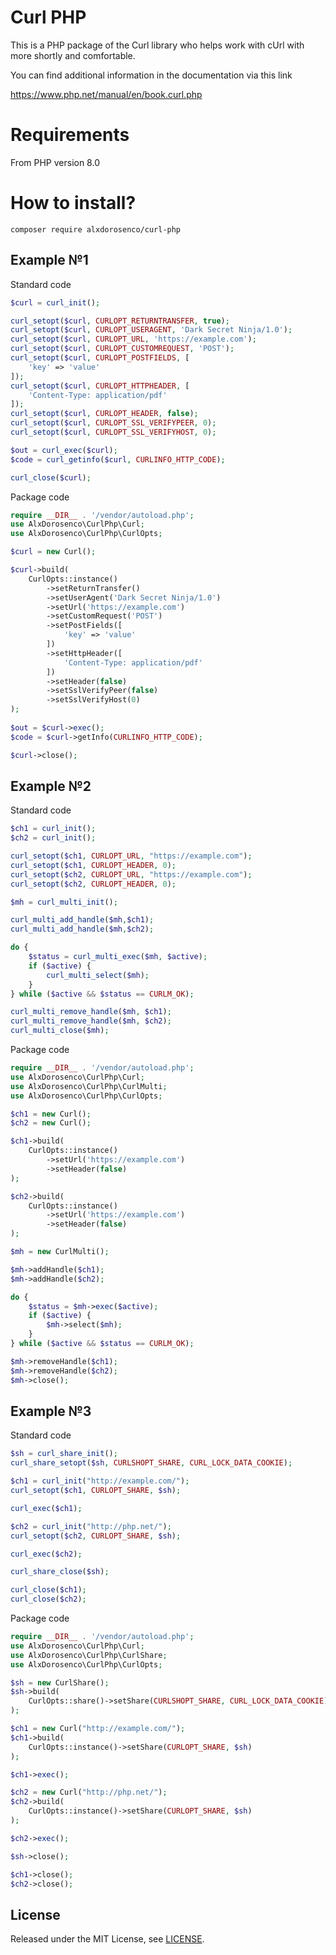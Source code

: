 # Curl PHP

This is a PHP package of the Curl library who helps work with cUrl with more shortly and comfortable.

You can find additional information in the documentation via this link

<a href="https://www.php.net/manual/en/book.curl.php">https://www.php.net/manual/en/book.curl.php </a>

# Requirements

From PHP version 8.0

# How to install?

```
composer require alxdorosenco/curl-php
```

## Example №1

Standard code

```php
$curl = curl_init();

curl_setopt($curl, CURLOPT_RETURNTRANSFER, true);
curl_setopt($curl, CURLOPT_USERAGENT, 'Dark Secret Ninja/1.0');
curl_setopt($curl, CURLOPT_URL, 'https://example.com');
curl_setopt($curl, CURLOPT_CUSTOMREQUEST, 'POST');
curl_setopt($curl, CURLOPT_POSTFIELDS, [
    'key' => 'value'
]);
curl_setopt($curl, CURLOPT_HTTPHEADER, [
    'Content-Type: application/pdf'
]);
curl_setopt($curl, CURLOPT_HEADER, false);
curl_setopt($curl, CURLOPT_SSL_VERIFYPEER, 0);
curl_setopt($curl, CURLOPT_SSL_VERIFYHOST, 0);

$out = curl_exec($curl);
$code = curl_getinfo($curl, CURLINFO_HTTP_CODE);

curl_close($curl);
```

Package code
```php
require __DIR__ . '/vendor/autoload.php';
use AlxDorosenco\CurlPhp\Curl;
use AlxDorosenco\CurlPhp\CurlOpts;

$curl = new Curl();

$curl->build(
    CurlOpts::instance()
        ->setReturnTransfer()
        ->setUserAgent('Dark Secret Ninja/1.0')
        ->setUrl('https://example.com')
        ->setCustomRequest('POST')
        ->setPostFields([
            'key' => 'value'
        ])
        ->setHttpHeader([
            'Content-Type: application/pdf'
        ])
        ->setHeader(false)
        ->setSslVerifyPeer(false)
        ->setSslVerifyHost(0)
);
        
$out = $curl->exec();
$code = $curl->getInfo(CURLINFO_HTTP_CODE);

$curl->close();
```

## Example №2

Standard code

```php
$ch1 = curl_init();
$ch2 = curl_init();

curl_setopt($ch1, CURLOPT_URL, "https://example.com");
curl_setopt($ch1, CURLOPT_HEADER, 0);
curl_setopt($ch2, CURLOPT_URL, "https://example.com");
curl_setopt($ch2, CURLOPT_HEADER, 0);

$mh = curl_multi_init();

curl_multi_add_handle($mh,$ch1);
curl_multi_add_handle($mh,$ch2);

do {
    $status = curl_multi_exec($mh, $active);
    if ($active) {
        curl_multi_select($mh);
    }
} while ($active && $status == CURLM_OK);

curl_multi_remove_handle($mh, $ch1);
curl_multi_remove_handle($mh, $ch2);
curl_multi_close($mh);
```

Package code
```php
require __DIR__ . '/vendor/autoload.php';
use AlxDorosenco\CurlPhp\Curl;
use AlxDorosenco\CurlPhp\CurlMulti;
use AlxDorosenco\CurlPhp\CurlOpts;

$ch1 = new Curl();
$ch2 = new Curl();

$ch1->build(
    CurlOpts::instance()
        ->setUrl('https://example.com')
        ->setHeader(false)
);

$ch2->build(
    CurlOpts::instance()
        ->setUrl('https://example.com')
        ->setHeader(false)
);

$mh = new CurlMulti();

$mh->addHandle($ch1);
$mh->addHandle($ch2);

do {
    $status = $mh->exec($active);
    if ($active) {
        $mh->select($mh);
    }
} while ($active && $status == CURLM_OK);

$mh->removeHandle($ch1);
$mh->removeHandle($ch2);
$mh->close();
```

## Example №3

Standard code

```php
$sh = curl_share_init();
curl_share_setopt($sh, CURLSHOPT_SHARE, CURL_LOCK_DATA_COOKIE);

$ch1 = curl_init("http://example.com/");
curl_setopt($ch1, CURLOPT_SHARE, $sh);

curl_exec($ch1);

$ch2 = curl_init("http://php.net/");
curl_setopt($ch2, CURLOPT_SHARE, $sh);

curl_exec($ch2);

curl_share_close($sh);

curl_close($ch1);
curl_close($ch2);
```

Package code
```php
require __DIR__ . '/vendor/autoload.php';
use AlxDorosenco\CurlPhp\Curl;
use AlxDorosenco\CurlPhp\CurlShare;
use AlxDorosenco\CurlPhp\CurlOpts;

$sh = new CurlShare();
$sh->build(
    CurlOpts::share()->setShare(CURLSHOPT_SHARE, CURL_LOCK_DATA_COOKIE)
);

$ch1 = new Curl("http://example.com/");
$ch1->build(
    CurlOpts::instance()->setShare(CURLOPT_SHARE, $sh)
);

$ch1->exec();

$ch2 = new Curl("http://php.net/");
$ch2->build(
    CurlOpts::instance()->setShare(CURLOPT_SHARE, $sh)
);

$ch2->exec();

$sh->close();

$ch1->close();
$ch2->close();
```

## License
Released under the MIT License, see [LICENSE](LICENSE).